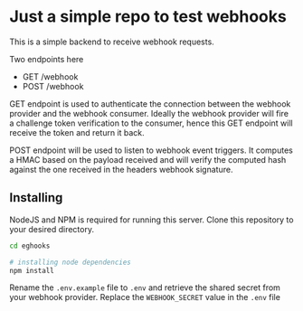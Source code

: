 # Just a simple repo to test webhooks

This is a simple backend to receive webhook requests.

Two endpoints here
- GET /webhook
- POST /webhook

GET endpoint is used to authenticate the connection between the webhook provider and the webhook consumer. Ideally the webhook provider will fire a challenge token verification to the consumer, hence this GET endpoint will receive the token and return it back.

POST endpoint will be used to listen to webhook event triggers. It computes a HMAC based on the payload received and will verify the computed hash against the one received in the headers webhook signature.

## Installing

NodeJS and NPM is required for running this server. Clone this repository to your desired directory.

```zsh
cd eghooks

# installing node dependencies
npm install
```

Rename the `.env.example` file to `.env` and retrieve the shared secret from your webhook provider. Replace the `WEBHOOK_SECRET` value in the `.env` file
